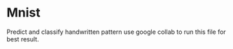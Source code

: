 # Mnist
 Predict and classify handwritten pattern
use google collab to run this file for best result.
